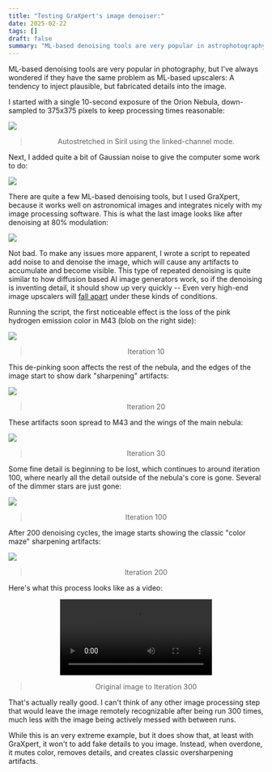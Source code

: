 ```yaml
---
title: "Testing GraXpert's image denoiser:"
date: 2025-02-22
tags: []
draft: false
summary: "ML-based denoising tools are very popular in astrophotography, and just low light photography in general. I’ve always wondered if they have the same problems as ML-based upscalers: Injecting plausible but completely fabricated details into the image."
---
```


ML-based denoising tools are very popular in photography, but I've always wondered if they have the same problem as ML-based upscalers:
A tendency to inject plausible, but fabricated details into the image.

I started with a single 10-second exposure of the Orion Nebula, down-sampled to 375x375 pixels to keep processing times reasonable:

![](original.jpg)
> <div style="text-align: center"> Autostretched in Siril using the linked-channel mode. </div>

Next, I added quite a bit of Gaussian noise to give the computer some work to do:

![](noise.jpg)

There are quite a few ML-based denoising tools, but I used GraXpert, because it works well on astronomical images and integrates nicely with my image processing software.
This is what the last image looks like after denoising at 80% modulation:

![](denoise.jpg)

Not bad. 
To make any issues more apparent, I wrote a script to repeated add noise to and denoise the image, which will cause any artifacts to accumulate and become visible.
This type of repeated denoising is quite similar to how diffusion based AI image generators work, so if the denoising is inventing detail, it should show up very quickly --
Even very high-end image upscalers will [fall apart](https://lcamtuf.substack.com/p/random-finds-ai-image-upscale-collapse) under these kinds of conditions.

Running the script, the first noticeable effect is the loss of the pink hydrogen emission color in M43 (blob on the right side):

![](10.jpg)
> <div style="text-align: center"> Iteration 10 </div>

This de-pinking soon affects the rest of the nebula, and the edges of the image start to show dark "sharpening" artifacts:

![](20.jpg)
> <div style="text-align: center"> Iteration 20 </div>

These artifacts soon spread to M43 and the wings of the main nebula:

![](30.jpg)
> <div style="text-align: center"> Iteration 30 </div>

Some fine detail is beginning to be lost, which continues to around iteration 100, where nearly all the detail outside of the nebula's core is gone.
Several of the dimmer stars are just gone:

![](100.jpg)
> <div style="text-align: center"> Iteration 100 </div>

After 200 denoising cycles, the image starts showing the classic "color maze" sharpening artifacts:

![](200.jpg)
> <div style="text-align: center"> Iteration 200 </div>

Here's what this process looks like as a video:

<div style="display: flex; justify-content: center; align-items: center;"><video src='denoiser.mp4' controls> </video></div>

> <div style="text-align: center"> Original image to Iteration 300 </div>

That's actually really good.
I can't think of any other image processing step that would leave the image remotely recognizable after being run 300 times, much less with the image being actively messed with between runs.

While this is an very extreme example, but it does show that, at least with GraXpert, it won't to add fake details to you image.
Instead, when overdone, it mutes color, removes details, and creates classic oversharpening artifacts.
